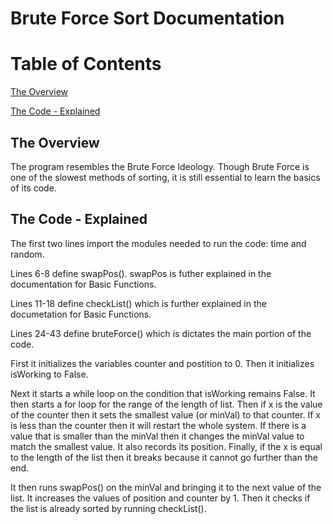# Brute Force Sort Documentation

# Table of Contents
[The Overview](#the-overview)

[The Code - Explained](#the-code---explained)

## The Overview
The program resembles the Brute Force Ideology. Though Brute Force is one of the slowest methods of sorting, it is still essential to learn the basics of its code. 

## The Code - Explained
The first two lines import the modules needed to run the code: time and random.

Lines 6-8 define swapPos(). swapPos is futher explained in the documentation for Basic Functions. 

Lines 11-18 define checkList() which is further explained in the documetation for Basic Functions. 

Lines 24-43 define bruteForce() which is dictates the main portion of the code. 

First it initializes the variables counter and postition to 0. Then it initializes isWorking to False. 

Next it starts a while loop on the condition that isWorking remains False. It then starts a for loop for the range of the length of list. Then if x is the value of the counter then it sets the smallest value (or minVal) to that counter. If x is less than the counter then it will restart the whole system. If there is a value that is smaller than the minVal then it changes the minVal value to match the smallest value. It also records its position. Finally, if the x is equal to the length of the list then it breaks because it cannot go further than the end. 

It then runs swapPos() on the minVal and bringing it to the next value of the list. It increases the values of position and counter by 1. Then it checks if the list is already sorted by running checkList().
